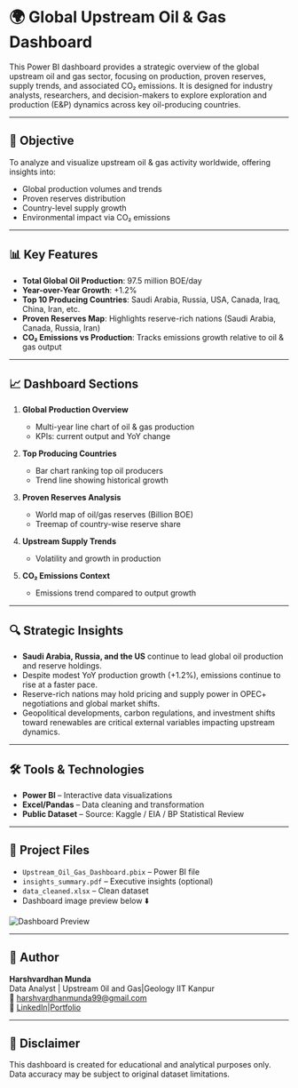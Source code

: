 # 🌍 Global Upstream Oil & Gas Dashboard

This Power BI dashboard provides a strategic overview of the global upstream oil and gas sector, focusing on production, proven reserves, supply trends, and associated CO₂ emissions. It is designed for industry analysts, researchers, and decision-makers to explore exploration and production (E&P) dynamics across key oil-producing countries.

---

## 📌 Objective

To analyze and visualize upstream oil & gas activity worldwide, offering insights into:
- Global production volumes and trends
- Proven reserves distribution
- Country-level supply growth
- Environmental impact via CO₂ emissions

---

## 📊 Key Features

- **Total Global Oil Production**: 97.5 million BOE/day  
- **Year-over-Year Growth**: +1.2%  
- **Top 10 Producing Countries**: Saudi Arabia, Russia, USA, Canada, Iraq, China, Iran, etc.  
- **Proven Reserves Map**: Highlights reserve-rich nations (Saudi Arabia, Canada, Russia, Iran)  
- **CO₂ Emissions vs Production**: Tracks emissions growth relative to oil & gas output  

---

## 📈 Dashboard Sections

1. **Global Production Overview**
   - Multi-year line chart of oil & gas production
   - KPIs: current output and YoY change

2. **Top Producing Countries**
   - Bar chart ranking top oil producers
   - Trend line showing historical growth

3. **Proven Reserves Analysis**
   - World map of oil/gas reserves (Billion BOE)
   - Treemap of country-wise reserve share

4. **Upstream Supply Trends**
   - Volatility and growth in production

5. **CO₂ Emissions Context**
   - Emissions trend compared to output growth

---

## 🔍 Strategic Insights

- **Saudi Arabia, Russia, and the US** continue to lead global oil production and reserve holdings.
- Despite modest YoY production growth (+1.2%), emissions continue to rise at a faster pace.
- Reserve-rich nations may hold pricing and supply power in OPEC+ negotiations and global market shifts.
- Geopolitical developments, carbon regulations, and investment shifts toward renewables are critical external variables impacting upstream dynamics.

---

## 🛠 Tools & Technologies

- **Power BI** – Interactive data visualizations  
- **Excel/Pandas** – Data cleaning and transformation  
- **Public Dataset** – Source: Kaggle / EIA / BP Statistical Review

---

## 📁 Project Files

- `Upstream_Oil_Gas_Dashboard.pbix` – Power BI file  
- `insights_summary.pdf` – Executive insights (optional)  
- `data_cleaned.xlsx` – Clean dataset  
- Dashboard image preview below ⬇️

![Dashboard Preview](./Global_Upstream_Oil_Gas.png)

---

## 👤 Author

**Harshvardhan Munda**  
Data Analyst | Upstream 0il and Gas|Geology IIT Kanpur  
📧 harshvardhanmunda99@gmail.com  
🔗 [LinkedIn]([https://www.linkedin.com/in/harshvardhan-munda-98141a130/])|[Portfolio](https://yourportfolio.link)

---

## 📌 Disclaimer

This dashboard is created for educational and analytical purposes only. Data accuracy may be subject to original dataset limitations.
